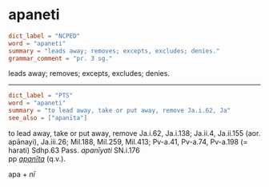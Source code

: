 # apaneti

``` toml
dict_label = "NCPED"
word = "apaneti"
summary = "leads away; removes; excepts, excludes; denies."
grammar_comment = "pr. 3 sg."
```

leads away; removes; excepts, excludes; denies.

--------------------

``` toml
dict_label = "PTS"
word = "apaneti"
summary = "to lead away, take or put away, remove Ja.i.62, Ja"
see_also = ["apanīta"]
```

to lead away, take or put away, remove Ja.i.62, Ja.i.138; Ja.ii.4, Ja.ii.155 (aor. apānayi), Ja.iii.26; Mil.188, Mil.259, Mil.413; Pv\-a.41, Pv\-a.74, Pv\-a.198 (= harati) Sdhp.63 Pass. *apanīyati* SN.i.176  
pp *[apanīta](apanīta.md)* (q.v.).

apa \+ *nī*

